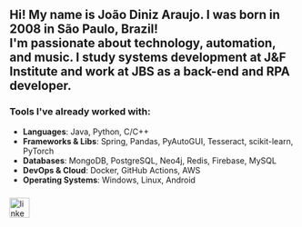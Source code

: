 <h2 align="left">
  Hi! My name is João Diniz Araujo. I was born in 2008 in São Paulo, Brazil!<br/>
  I'm passionate about technology, automation, and music. I study systems development at J&F Institute and work at JBS as a back-end and RPA developer.
</h2>

###

### Tools I've already worked with:
- **Languages**: Java, Python, C/C++
- **Frameworks & Libs**: Spring, Pandas, PyAutoGUI, Tesseract, scikit-learn, PyTorch
- **Databases**: MongoDB, PostgreSQL, Neo4j, Redis, Firebase, MySQL
- **DevOps & Cloud**: Docker, GitHub Actions, AWS
- **Operating Systems**: Windows, Linux, Android

###

<div align="left">
  <a href="https://linkedin.com/in/jo%C3%A3o-diniz-araujo-88b440283" target="_blank"><img src="https://img.shields.io/static/v1?message=LinkedIn&logo=linkedin&label=&color=0077B5&logoColor=white&labelColor=&style=for-the-badge" height="35" alt="linkedin logo" />
  </a>
</div>

###

<br clear="both">
